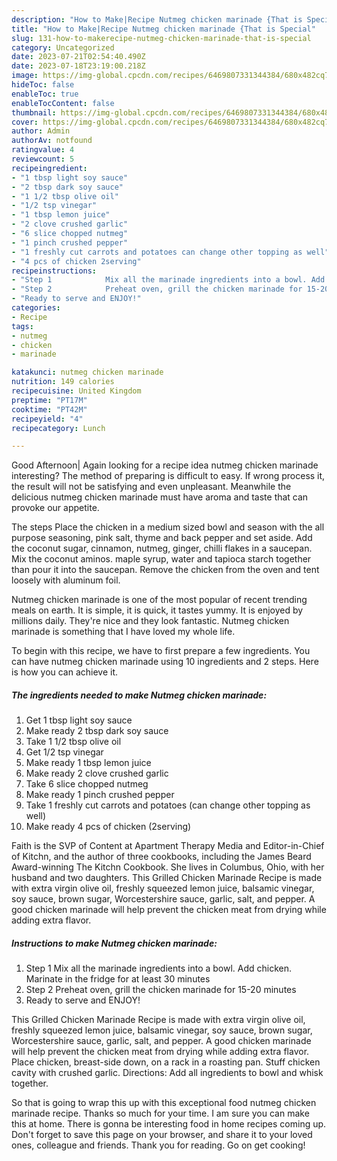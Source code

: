 ```yaml
---
description: "How to Make|Recipe Nutmeg chicken marinade {That is Special"
title: "How to Make|Recipe Nutmeg chicken marinade {That is Special"
slug: 131-how-to-makerecipe-nutmeg-chicken-marinade-that-is-special
category: Uncategorized
date: 2023-07-21T02:54:40.490Z
date: 2023-07-18T23:19:00.218Z
image: https://img-global.cpcdn.com/recipes/6469807331344384/680x482cq70/nutmeg-chicken-marinade-recipe-main-photo.jpg
hideToc: false
enableToc: true
enableTocContent: false
thumbnail: https://img-global.cpcdn.com/recipes/6469807331344384/680x482cq70/nutmeg-chicken-marinade-recipe-main-photo.jpg
cover: https://img-global.cpcdn.com/recipes/6469807331344384/680x482cq70/nutmeg-chicken-marinade-recipe-main-photo.jpg
author: Admin
authorAv: notfound
ratingvalue: 4
reviewcount: 5
recipeingredient:
- "1 tbsp light soy sauce"
- "2 tbsp dark soy sauce"
- "1 1/2 tbsp olive oil"
- "1/2 tsp vinegar"
- "1 tbsp lemon juice"
- "2 clove crushed garlic"
- "6 slice chopped nutmeg"
- "1 pinch crushed pepper"
- "1 freshly cut carrots and potatoes can change other topping as well"
- "4 pcs of chicken 2serving"
recipeinstructions:
- "Step 1            Mix all the marinade ingredients into a bowl. Add chicken. Marinate in the fridge for at least 30 minutes"
- "Step 2            Preheat oven, grill the chicken marinade for 15-20 minutes"
- "Ready to serve and ENJOY!"
categories:
- Recipe
tags:
- nutmeg
- chicken
- marinade

katakunci: nutmeg chicken marinade 
nutrition: 149 calories
recipecuisine: United Kingdom
preptime: "PT17M"
cooktime: "PT42M"
recipeyield: "4"
recipecategory: Lunch

---
```



Good Afternoon| Again looking for a recipe idea nutmeg chicken marinade interesting? The method of preparing is difficult to easy. If wrong process it, the result will not be satisfying and even unpleasant. Meanwhile the delicious nutmeg chicken marinade must have aroma and taste that can provoke our appetite.





The steps Place the chicken in a medium sized bowl and season with the all purpose seasoning, pink salt, thyme and back pepper and set aside. Add the coconut sugar, cinnamon, nutmeg, ginger, chilli flakes in a saucepan. Mix the coconut aminos. maple syrup, water and tapioca starch together than pour it into the saucepan. Remove the chicken from the oven and tent loosely with aluminum foil.

Nutmeg chicken marinade is one of the most popular of recent trending meals on earth. It is simple, it is quick, it tastes yummy. It is enjoyed by millions daily. They're nice and they look fantastic. Nutmeg chicken marinade is something that I have loved my whole life.


To begin with this recipe, we have to first prepare a few ingredients. You can have nutmeg chicken marinade using 10 ingredients and 2 steps. Here is how you can achieve it.

<!--inarticleads1-->

##### The ingredients needed to make Nutmeg chicken marinade:

1. Get 1 tbsp light soy sauce
1. Make ready 2 tbsp dark soy sauce
1. Take 1 1/2 tbsp olive oil
1. Get 1/2 tsp vinegar
1. Make ready 1 tbsp lemon juice
1. Make ready 2 clove crushed garlic
1. Take 6 slice chopped nutmeg
1. Make ready 1 pinch crushed pepper
1. Take 1 freshly cut carrots and potatoes (can change other topping as well)
1. Make ready 4 pcs of chicken (2serving)


Faith is the SVP of Content at Apartment Therapy Media and Editor-in-Chief of Kitchn, and the author of three cookbooks, including the James Beard Award-winning The Kitchn Cookbook. She lives in Columbus, Ohio, with her husband and two daughters. This Grilled Chicken Marinade Recipe is made with extra virgin olive oil, freshly squeezed lemon juice, balsamic vinegar, soy sauce, brown sugar, Worcestershire sauce, garlic, salt, and pepper. A good chicken marinade will help prevent the chicken meat from drying while adding extra flavor. 

<!--inarticleads2-->

##### Instructions to make Nutmeg chicken marinade:

1. Step 1            Mix all the marinade ingredients into a bowl. Add chicken. Marinate in the fridge for at least 30 minutes
1. Step 2            Preheat oven, grill the chicken marinade for 15-20 minutes
1. Ready to serve and ENJOY!

This Grilled Chicken Marinade Recipe is made with extra virgin olive oil, freshly squeezed lemon juice, balsamic vinegar, soy sauce, brown sugar, Worcestershire sauce, garlic, salt, and pepper. A good chicken marinade will help prevent the chicken meat from drying while adding extra flavor. Place chicken, breast-side down, on a rack in a roasting pan. Stuff chicken cavity with crushed garlic. Directions: Add all ingredients to bowl and whisk together. 

So that is going to wrap this up with this exceptional food nutmeg chicken marinade recipe. Thanks so much for your time. I am sure you can make this at home. There is gonna be interesting food in home recipes coming up. Don't forget to save this page on your browser, and share it to your loved ones, colleague and friends. Thank you for reading. Go on get cooking!
